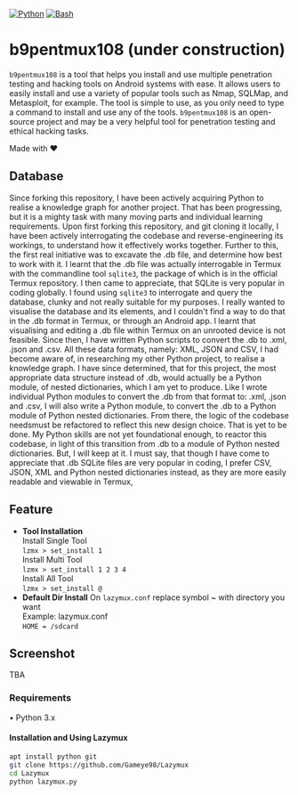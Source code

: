 [![Python](https://img.shields.io/badge/language-Python%203-blue.svg)](https://www.python.org)
[![Bash](https://img.shields.io/badge/language-Bash-blue.svg)](https://www.gnu.org/software/bash/)

# b9pentmux108 (under construction)
`b9pentmux108` is a tool that helps you install and use multiple penetration testing and hacking tools on Android systems with ease. It allows users to easily install and use a variety of popular tools such as Nmap, SQLMap, and Metasploit, for example. The tool is simple to use, as you only need to type a command to install and use any of the tools. `b9pentmux108` is an open-source project and may be a very helpful tool for penetration testing and ethical hacking tasks.

Made with ❤️

## Database
Since forking this repository, I have been actively acquiring Python to realise a knowledge graph for 
another project. That has been progressing, but it is a mighty task with many moving parts and individual 
learning requirements. Upon first forking this repository, and git cloning it locally, I have
been actively interrogating the codebase and reverse-engineering its workings, to understand how it
effectively works together. Further to this, the first real initiative was to excavate the .db file, 
and determine how best to work with it. I learnt that the .db file was actually interrogable in Termux
with the commandline tool `sqlite3`, the package of which is in the official Termux repository. I then
came to appreciate, that SQLite is very popular in coding globally. I found using `sqlite3` to 
interrogate and query the database, clunky and not really suitable for my purposes. I really wanted to 
visualise the database and its elements, and I couldn't find a way to do that in the .db format in 
Termux, or through an Android app. I learnt that visualising and editing a .db file within Termux on
an unrooted device is not feasible. Since then, I have written Python scripts to convert the .db to 
.xml, .json and .csv. All these data formats, namely: XML, JSON and CSV, I had become aware of, in 
researching my other Python project, to realise a knowledge graph. I have since determined, that for 
this project, the most appropriate data structure instead of .db, would actually be a Python module,
of nested dictionaries, which I am yet to produce. Like I wrote individual Python modules to 
convert the .db from that format to: .xml, .json and .csv, I will also write a Python module, to
convert the .db to a Python module of Python nested dictionaries. From there, the logic of the 
codebase needsmust be refactored to reflect this new design choice. That is yet to be done. My 
Python skills are not yet foundational enough, to reactor this codebase, in light of this 
transition from .db to a module of Python nested dictionaries. But, I will keep at it. I must say, 
that though I have come to appreciate that .db SQLite files are very popular in coding, I prefer CSV,
JSON, XML and Python nested dictionaries instead, as they are more easily readable and viewable in
Termux, 


## Feature
- **Tool Installation**  
Install Single Tool  
`lzmx > set_install 1`  
Install Multi Tool  
`lzmx > set_install 1 2 3 4`  
Install All Tool  
`lzmx > set_install @`  
- **Default Dir Install**
On `lazymux.conf` replace symbol ~ with directory you want  
Example: lazymux.conf  
`HOME = /sdcard`


## Screenshot
TBA

### Requirements
• Python 3.x

#### Installation and Using Lazymux
```bash
apt install python git
git clone https://github.com/Gameye98/Lazymux
cd Lazymux
python lazymux.py
```
